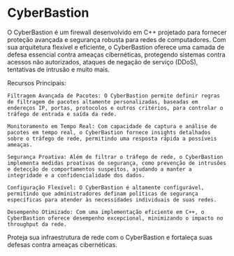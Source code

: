 # CyberBastion

O CyberBastion é um firewall desenvolvido em C++ projetado para fornecer proteção avançada e segurança robusta para redes de computadores. Com sua arquitetura flexível e eficiente, o CyberBastion oferece uma camada de defesa essencial contra ameaças cibernéticas, protegendo sistemas contra acessos não autorizados, ataques de negação de serviço (DDoS), tentativas de intrusão e muito mais.

Recursos Principais:

    Filtragem Avançada de Pacotes: O CyberBastion permite definir regras de filtragem de pacotes altamente personalizadas, baseadas em endereços IP, portas, protocolos e outros critérios, para controlar o tráfego de entrada e saída da rede.

    Monitoramento em Tempo Real: Com capacidade de captura e análise de pacotes em tempo real, o CyberBastion fornece insights detalhados sobre o tráfego de rede, permitindo uma resposta rápida a possíveis ameaças.

    Segurança Proativa: Além de filtrar o tráfego de rede, o CyberBastion implementa medidas proativas de segurança, como prevenção de intrusões e detecção de comportamentos suspeitos, ajudando a manter a integridade e a confidencialidade dos dados.

    Configuração Flexível: O CyberBastion é altamente configurável, permitindo que administradores definam políticas de segurança específicas para atender às necessidades individuais de suas redes.

    Desempenho Otimizado: Com uma implementação eficiente em C++, o CyberBastion oferece desempenho excepcional, minimizando o impacto no throughput da rede.

Proteja sua infraestrutura de rede com o CyberBastion e fortaleça suas defesas contra ameaças cibernéticas.
